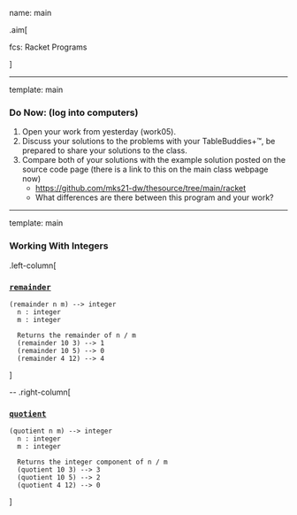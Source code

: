 name: main

.aim[<div>
fcs: Racket Programs
</div>]


---
template: main

### Do Now: (log into computers)

1. Open your work from yesterday (work05).
2. Discuss your solutions to the problems with your TableBuddies+™, be prepared to share your solutions to the class.
3. Compare both of your solutions with the example solution posted on the source code page (there is a link to this on the main class webpage now)
   - <https://github.com/mks21-dw/thesource/tree/main/racket>
   - What differences are there between this program and your work?


---
template: main

### Working With Integers

.left-column[
### [`remainder`](https://docs.racket-lang.org/reference/generic-numbers.html#%28def._%28%28quote._~23~25kernel%29._remainder%29%29)
```
(remainder n m) --> integer
  n : integer
  m : integer

  Returns the remainder of n / m
  (remainder 10 3) --> 1
  (remainder 10 5) --> 0
  (remainder 4 12) --> 4
```
]

--
.right-column[
### [`quotient`](https://docs.racket-lang.org/reference/generic-numbers.html#%28def._%28%28quote._~23~25kernel%29._quotient%29%29)
```
(quotient n m) --> integer
  n : integer
  m : integer

  Returns the integer component of n / m
  (quotient 10 3) --> 3
  (quotient 10 5) --> 2
  (quotient 4 12) --> 0
```
]
